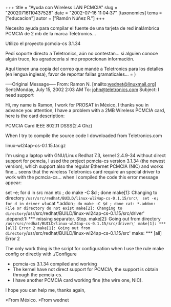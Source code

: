 +++
title = "Ayuda con Wireless LAN PCMCIA"
slug = "20020716110437528"
date = "2002-07-16 11:04:37"
[taxonomies]
tema = ["educacion"]
autor = ["Ramón Núñez R."]
+++

Necesito ayuda para compilar el fuente de una tarjeta de red inalámbrica
PCMCIA de 2 mb de la marca Teletronics…

Utilizo el proyecto pcmcia-cs 3.1.34

Pedí soporte directo a Teletronics, aún no contestan… si alguien conoce
algún truco, les agradecería si me proporcionan información.

Aquí tienen una copia del correo que mandé a Teletronics para los
detalles (en lengua inglesa), favor de reportar fallas gramaticales… = )

<!-- more -->
—–Original Message—– From: Ramon N. \[mailto:wednet@linuxmail.org\]
Sent:Monday, July 15, 2002 2:03 AM To: john@teletronics.com Subject: I
need support

Hi, my name is Ramon, I work for PROSAT in México, I thanks you in
advance you attention, I have a problem with a 2MB Wireless PCMCIA card,
here is the card description:

PCMCIA Card IEEE 802.11 DSSS(2.4 Ghz)

When I try to compile the source code I downloaded from Teletronics.com

linux-wl24ap-cs-0.1.15.tar.gz

I'm using a laptop with GNU/Linux Redhat 7.3, kernel 2.4.9-34 without
direct support for pcmcia, I used the project pcmcia-cs version 3.1.34
(the newest version), which support also the regular Ethernet PCMCIA
(NIC) and works fine… seens that the wireless Teletronics card require
an special driver to work with the pcmcia-cs… when I compiled the code
this error message appear:

set -e; for d in src man etc ; do make -C $d ; done make\[1\]: Changing
to directory
`/usr/src/redhat/BUILD/linux-wl24ap-cs-0.1.15/src\' set -e; for d in driver wlu`cat
*.addon`; do make -C $d ; done cat: *.addon: File or directory do not exist make[2]: Changing to directory`/usr/src/redhat/BUILD/linux-wl24ap-cs-0.1.15/src/driver'
.depend:1: *\*\* missing separator. Stop. make\[2\]: Going out from
directory
`/usr/src/redhat/BUILD/linux-wl24ap-cs-0.1.15/src/driver\' make[1]: *** [all] Error 2 make[1]: Going out from directory`/usr/src/redhat/BUILD/linux-wl24ap-cs-0.1.15/src'
make: \*\*\* \[all\] Error 2

The only work thing is the script for configuration when I use the rule
make config or directly with ./Configure

-   pcmcia-cs 3.1.34 compiled and working
-   The kernel have not direct support for PCMCIA, the support is obtain
    through the pcmcia-cs.
-   I have another PCMCIA card working fine (the wire one, NIC).

I hope you can help me, thanks again,

\>From México. \>From wednet


